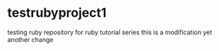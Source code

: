 testrubyproject1
================

testing ruby repository for ruby tutorial series
this is a modification
yet another change